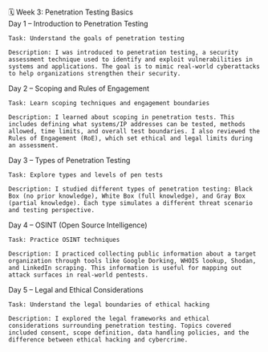 🗓️ Week 3: Penetration Testing Basics\
Day 1 – Introduction to Penetration Testing

    Task: Understand the goals of penetration testing

    Description: I was introduced to penetration testing, a security assessment technique used to identify and exploit vulnerabilities in systems and applications. The goal is to mimic real-world cyberattacks to help organizations strengthen their security.

Day 2 – Scoping and Rules of Engagement

    Task: Learn scoping techniques and engagement boundaries

    Description: I learned about scoping in penetration tests. This includes defining what systems/IP addresses can be tested, methods allowed, time limits, and overall test boundaries. I also reviewed the Rules of Engagement (RoE), which set ethical and legal limits during an assessment.

Day 3 – Types of Penetration Testing

    Task: Explore types and levels of pen tests

    Description: I studied different types of penetration testing: Black Box (no prior knowledge), White Box (full knowledge), and Gray Box (partial knowledge). Each type simulates a different threat scenario and testing perspective.

Day 4 – OSINT (Open Source Intelligence)

    Task: Practice OSINT techniques

    Description: I practiced collecting public information about a target organization through tools like Google Dorking, WHOIS lookup, Shodan, and LinkedIn scraping. This information is useful for mapping out attack surfaces in real-world pentests.

Day 5 – Legal and Ethical Considerations

    Task: Understand the legal boundaries of ethical hacking

    Description: I explored the legal frameworks and ethical considerations surrounding penetration testing. Topics covered included consent, scope definition, data handling policies, and the difference between ethical hacking and cybercrime.
